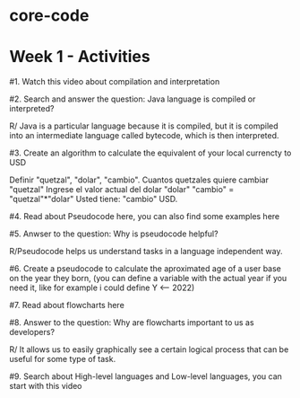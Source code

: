 # core-code
# Week 1 - Activities

#1. Watch this video about compilation and interpretation

#2. Search and answer the question: Java language is compiled or interpreted?

R/ Java is a particular language because it is compiled, but it is compiled into an intermediate language called bytecode, which is then interpreted.

#3. Create an algorithm to calculate the equivalent of your local currencty to USD

Definir "quetzal", "dolar", "cambio".
Cuantos quetzales quiere cambiar
"quetzal"
Ingrese el valor actual del dolar
"dolar"
"cambio" = "quetzal"*"dolar"
Usted tiene: "cambio" USD.

#4. Read about Pseudocode here, you can also find some examples here

#5. Anwser to the question: Why is pseudocode helpful?

R/Pseudocode helps us understand tasks in a language independent way.

#6. Create a pseudocode to calculate the aproximated age of a user base on the year they born, (you can define a variable with the actual year if you need it, like for example i could define Y <-- 2022)

#7. Read about flowcharts here

#8. Answer to the question: Why are flowcharts important to us as developers?

R/ It allows us to easily graphically see a certain logical process that can be useful for some type of task.

#9. Search about High-level languages and Low-level languages, you can start with this video
